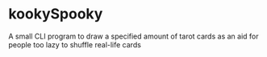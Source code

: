 # kookySpooky
A small CLI program to draw a specified amount of tarot cards as an aid for people too lazy to shuffle real-life cards
